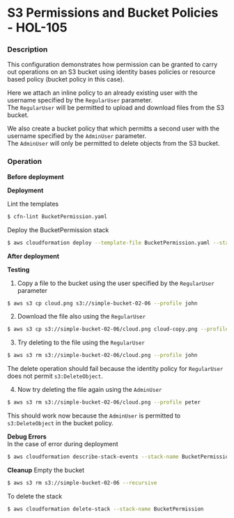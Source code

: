 # S3 Permissions and Bucket Policies - HOL-105

### Description

This configuration demonstrates how permission can be granted to carry out operations on an S3 bucket using identity bases policies or resource based policy (bucket policy in this case).

Here we attach an inline policy to an already existing user with the username specified by the `RegularUser` parameter.  
The `RegularUser` will be permitted to upload and download files from the S3 bucket.

We also create a bucket policy that which permitts a second user with the username specified by the `AdminUser` parameter.  
The `AdminUser` will only be permitted to delete objects from the S3 bucket.

### Operation

**Before deployment**

**Deployment**

Lint the templates

```bash
$ cfn-lint BucketPermission.yaml
```

Deploy the BucketPermission stack

```bash
$ aws cloudformation deploy --template-file BucketPermission.yaml --stack-name BucketPermission --parameter-overrides file://private-parameters.json --capabilities CAPABILITY_NAMED_IAM
```

**After deployment**

**Testing**

1. Copy a file to the bucket using the user specified by the `RegularUser` parameter

```bash
$ aws s3 cp cloud.png s3://simple-bucket-02-06 --profile john
```

2. Download the file also using the `RegularUser`

```bash
$ aws s3 cp s3://simple-bucket-02-06/cloud.png cloud-copy.png --profile john
```

3. Try deleting to the file using the `RegularUser`

```bash
$ aws s3 rm s3://simple-bucket-02-06/cloud.png --profile john
```

The delete operation should fail because the identity policy for `RegularUser` does not permit `s3:DeleteObject`.

4. Now try deleting the file again using the `AdminUser`

```bash
$ aws s3 rm s3://simple-bucket-02-06/cloud.png --profile peter
```

This should work now because the `AdminUser` is permitted to `s3:DeleteObject` in the bucket policy.

**Debug Errors**  
In the case of error during deployment

```bash
$ aws cloudformation describe-stack-events --stack-name BucketPermission > events.json
```

**Cleanup**
Empty the bucket

```bash
$ aws s3 rm s3://simple-bucket-02-06 --recursive
```

To delete the stack

```bash
$ aws cloudformation delete-stack --stack-name BucketPermission
```
